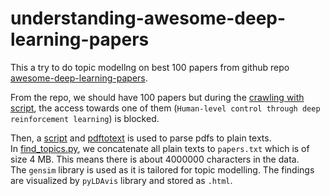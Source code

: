 # understanding-awesome-deep-learning-papers
This a try to do topic modellng on best 100 papers from github repo [awesome-deep-learning-papers](https://github.com/terryum/awesome-deep-learning-papers).

From the repo, we should have 100 papers but during the [crawling with script](fetch_papers.py),
the access towards one of them (`Human-level control through deep reinforcement learning`) is blocked. <br>

Then, a [script](parse_pdf_to_text.py) and [pdftotext](https://www.xpdfreader.com/pdftotext-man.html) is used to
parse pdfs to plain texts. <br>
In [find_topics.py](find_topics.py), we concatenate all plain texts to `papers.txt` which is of size 4 MB.
This means there is about 4000000 characters in the data. <br>
The `gensim` library is used as it is tailored for topic modelling. The findings are visualized by `pyLDAvis` library and stored as `.html`.
